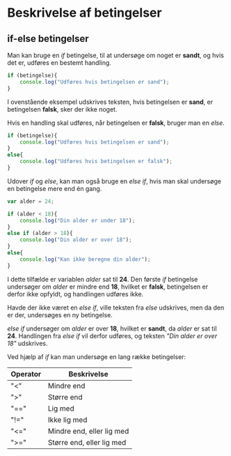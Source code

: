 # Beskrivelse af betingelser

## if-else betingelser

Man kan bruge en *if* betingelse, til at undersøge om noget er **sandt**, og hvis det er, udføres en bestemt handling.

```javascript
if (betingelse){
    console.log("Udføres hvis betingelsen er sand");
}
```
I ovenstående eksempel udskrives teksten, hvis betingelsen er **sand**, er betingelsen **falsk**, sker der ikke noget.

Hvis en handling skal udføres, når betingelsen er **falsk**, bruger man en *else*.

```javascript
if (betingelse){
    console.log("Udføres hvis betingelsen er sand");
}
else{
    console.log("Udføres hvis betingelsen er falsk");
}
```
Udover *if* og *else*, kan man også bruge en *else if*, hvis man skal undersøge en betingelse mere end én gang.

```javascript
var alder = 24;

if (alder < 18){
    console.log("Din alder er under 18");
}
else if (alder > 18){
    console.log("Din alder er over 18");
}
else{
    console.log("Kan ikke beregne din alder");
}
```
I dette tilfælde er variablen *alder* sat til **24**. Den første *if* betingelse undersøger om *alder* er mindre end **18**, hvilket er **falsk**, betingelsen er derfor ikke opfyldt, og handlingen udføres ikke.

Havde der ikke været en *else if*, ville teksten fra *else* udskrives, men da den er der, undersøges en ny betingelse.

*else if* undersøger om *alder* er over **18**, hvilket er **sandt**, da *alder* er sat til **24**.
Handlingen fra *else if* vil derfor udføres, og teksten *"Din alder er over 18"* udskrives.

Ved hjælp af *if* kan man undersøge en lang række betingelser:


Operator | Beskrivelse
---------|------------
"<" | Mindre end
">" | Større end
"==" | Lig med
"!=" | Ikke lig med
"<=" | Mindre end, eller lig med
">=" | Større end, eller lig med